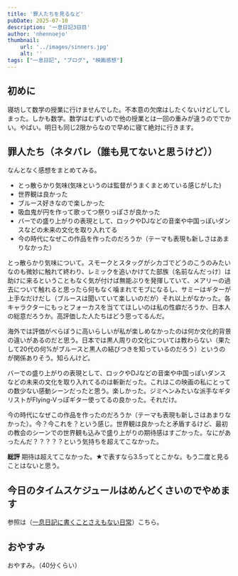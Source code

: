 ```yaml
---
title: '罪人たちを見るなど'
pubDate: 2025-07-10
description: '一息日記3日目'
author: 'nhennoejo'
thumbnail:
    url: '../images/sinners.jpg'
    alt: ''
tags: ["一息日記", "ブログ", "映画感想"]
---
```


## 初めに

寝坊して数学の授業に行けませんでした。不本意の欠席はしたくないけどしてしまった。しかも数学。数学はむずいので他の授業とは一回の重みが違うのででかい。やばい。明日も同じ2限からなので早めに寝て絶対に行きます。


## 罪人たち（ネタバレ（誰も見てないと思うけど））

なんとなく感想をまとめてみる。

- とっ散らかり気味(気味というのは監督がうまくまとめている感じがした)
- 世界観は良かった
- ブルース好きなので楽しかった
- 吸血鬼が円を作って歌ってつ祭りっぽさが良かった
- バーでの盛り上がりの表現として、ロックやDJなどの音楽や中国っぽいダンスなどの未来の文化を取り入れてる
- 今の時代になぜこの作品を作ったのだろうか（テーマも表現も新しさはあまりなかった）

とっ散らかり気味について。スモークとスタッグがシカゴでどうのこうのみたいなのも微妙に触れて終わり、レミックを追いかけてた部族（名前なんだっけ）は助けに来るということもなく気が付けば無能ぶりを発揮していて、メアリーの過去について触れると思ったら何もなく噛まれてモブになるし、サミーはギターが上手なだけだし（ブルースは聞いていて楽しいのだが）それ以上がなかった。各キャラクターにもっとフォーカスを当ててほしいのは私の性癖だろうか、日本人の総意だろうか。高評価した人たちはどう思ってるんだ。

海外では評価がべらぼうに高いらしいが私が楽しめなかったのは何か文化的背景の違いがあるのだと思う。日本では黒人周りの文化については教わらない（果たして20代の何%がブルースと黒人の結びつきを知っているのだろう）というのが関係ありそう。知らんけど。

バーでの盛り上がりの表現として、ロックやDJなどの音楽や中国っぽいダンスなどの未来の文化を取り入れてるのは斬新だった。これはこの映画の私にとっての数少ない感動シーンだったと思う。楽しかった。ジミヘンみたいな派手なギタリストがFlying-Vっぽギター使ってるの良かった。それだけ。

今の時代になぜこの作品を作ったのだろうか（テーマも表現も新しさはあまりなかった）。今？今これを？という感じ。世界観は良かったと矛盾するけど、最初の教会のシーンでの世界観も込みで盛り上がりの期待感はすごかった。なにがあったんだ？？？？？という気持ちを超えてこなかった。

**総評** 期待は超えてこなかった。★で表すなら3.5ってとこかな。もう二度と見ることはないと思う。

## 今日のタイムスケジュールはめんどくさいのでやめます

参照は（[一息日記に書くことさえもない日常](https://nhennoejo.github.io/blog/post_20250708/#netflix)）こちら。

## おやすみ
おやすみ。（40分くらい）